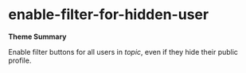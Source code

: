 # enable-filter-for-hidden-user

**Theme Summary**

Enable filter buttons for all users in *topic*, even if they hide their public profile.
